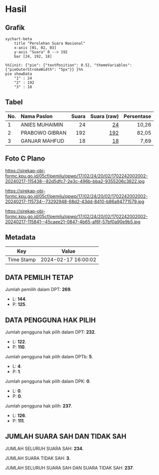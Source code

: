# Hasil

## Grafik

```mermaid
xychart-beta
    title "Perolehan Suara Nasional"
    x-axis [01, 02, 03]
    y-axis "Suara" 0 --> 192
    bar [24, 192, 18]
```

```mermaid
%%{init: {"pie": {"textPosition": 0.5}, "themeVariables": {"pieOuterStrokeWidth": "5px"}} }%%
pie showData
    "1" : 24
    "2" : 192
    "3" : 18
```

## Tabel

| No. | Nama Paslon    | Suara | Suara (raw) | Persentase |
|:--- |:-------------- | -----:| -----------:| ----------:|
| 1   | ANIES MUHAIMIN | 24    | [24][p-1]   | 10,26      |
| 2   | PRABOWO GIBRAN | 192   | [192][p-2]  | 82,05      |
| 3   | GANJAR MAHFUD  | 18    | [18][p-3]   | 7,69       |


[p-1]: https://github.com/gigit-pemilu/pemilu-2024/blob/main/pilpres/hitung-suara/sub/17-bengkulu/sub/02-rejang-lebong/sub/24-bermani-ulu-raya/sub/2002-bandung-marga/sub/002-tps/sub/paslon-1.txt
[p-2]: https://github.com/gigit-pemilu/pemilu-2024/blob/main/pilpres/hitung-suara/sub/17-bengkulu/sub/02-rejang-lebong/sub/24-bermani-ulu-raya/sub/2002-bandung-marga/sub/002-tps/sub/paslon-2.txt
[p-3]: https://github.com/gigit-pemilu/pemilu-2024/blob/main/pilpres/hitung-suara/sub/17-bengkulu/sub/02-rejang-lebong/sub/24-bermani-ulu-raya/sub/2002-bandung-marga/sub/002-tps/sub/paslon-3.txt

## Foto C Plano

https://sirekap-obj-formc.kpu.go.id/05cf/pemilu/ppwp/17/02/24/20/02/1702242002002-20240217-115438--82d5dfc7-2e3c-496b-bba2-9355206c3822.jpg

https://sirekap-obj-formc.kpu.go.id/05cf/pemilu/ppwp/17/02/24/20/02/1702242002002-20240217-115734--73292948-68d2-43dd-8410-b86a94771579.jpg

https://sirekap-obj-formc.kpu.go.id/05cf/pemilu/ppwp/17/02/24/20/02/1702242002002-20240217-115841--45caee21-0847-4b65-af6f-57bf0a90e9b5.jpg


## Metadata

| Key        | Value               |
| ---------- | ------------------- |
| Time Stamp | 2024-02-17 16:00:02 |


## DATA PEMILIH TETAP

Jumlah pemilih dalam DPT: **269**.
 * L: **144**.
 * P: **125**.

## DATA PENGGUNA HAK PILIH

Jumlah pengguna hak pilih dalam DPT: **232**.
 * L: **122**.
 * P: **110**.

Jumlah pengguna hak pilih dalam DPTb: **5**.
 * L: **4**.
 * P: **1**.

Jumlah pengguna hak pilih dalam DPK: **0**.
 * L: **0**.
 * P: **0**.

Jumlah pengguna hak pilih: **237**.
 * L: **126**.
 * P: **111**.

## JUMLAH SUARA SAH DAN TIDAK SAH

JUMLAH SELURUH SUARA SAH: **234**.

JUMLAH SUARA TIDAK SAH: **3**.

JUMLAH SELURUH SUARA SAH DAN SUARA TIDAK SAH: **237**.


